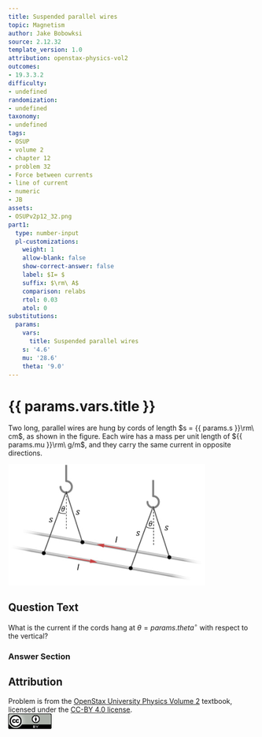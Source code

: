 ```yaml
---
title: Suspended parallel wires
topic: Magnetism
author: Jake Bobowksi
source: 2.12.32
template_version: 1.0
attribution: openstax-physics-vol2
outcomes:
- 19.3.3.2
difficulty:
- undefined
randomization:
- undefined
taxonomy:
- undefined
tags:
- OSUP
- volume 2
- chapter 12
- problem 32
- Force between currents
- line of current
- numeric
- JB
assets:
- OSUPv2p12_32.png
part1:
  type: number-input
  pl-customizations:
    weight: 1
    allow-blank: false
    show-correct-answer: false
    label: $I= $
    suffix: $\rm\ A$
    comparison: relabs
    rtol: 0.03
    atol: 0
substitutions:
  params:
    vars:
      title: Suspended parallel wires
    s: '4.6'
    mu: '28.6'
    theta: '9.0'
---
```

# {{ params.vars.title }}
Two long, parallel wires are hung by cords of length $s = {{ params.s }}\rm\ cm$, as shown in the figure.
Each wire has a mass per unit length of ${{ params.mu }}\rm\ g/m$, and they carry the same current in opposite directions.

<img src="OSUPv2p12_32.png" width=400 alt="Parallel currents suspended by cords">
<p></p>

## Question Text

What is the current if the cords hang at $\theta = {{ params.theta }}^\circ$ with respect to the vertical?

### Answer Section

## Attribution

Problem is from the [OpenStax University Physics Volume 2](https://openstax.org/details/books/university-physics-volume-2) textbook, licensed under the [CC-BY 4.0 license](https://creativecommons.org/licenses/by/4.0/).<br>![Image representing the Creative Commons 4.0 BY license.](https://raw.githubusercontent.com/firasm/bits/master/by.png)
